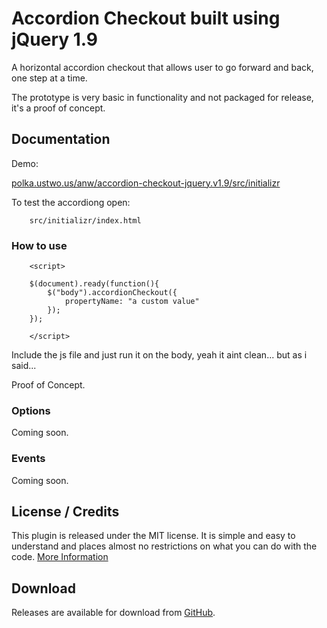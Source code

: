 # Accordion Checkout built using jQuery 1.9 

A horizontal accordion checkout that allows user to go forward and back, one step at a time.

The prototype is very basic in functionality and not packaged for release, it's a proof of concept.

## Documentation

Demo:

[polka.ustwo.us/anw/accordion-checkout-jquery.v1.9/src/initializr](polka.ustwo.us/anw/accordion-checkout-jquery.v1.9/src/initializr)

To test the accordiong open:

		src/initializr/index.html


### How to use

        <script>

	    $(document).ready(function(){
	        $("body").accordionCheckout({
	            propertyName: "a custom value"
	        });
	    });
       
    	</script>

Include the js file and just run it on the body, yeah it aint clean... but as i said...

Proof of Concept.

### Options

Coming soon.
           
### Events

Coming soon.

## License / Credits

This plugin is released under the MIT license. It is simple and easy to understand and places almost no restrictions on what you can do with the code.
[More Information](http://en.wikipedia.org/wiki/MIT_License)


## Download

Releases are available for download from
[GitHub]().
